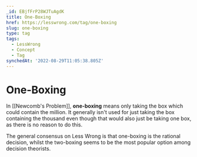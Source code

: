 ```yaml
---
_id: EBjfFrP28WJTuAgdK
title: One-Boxing
href: https://lesswrong.com/tag/one-boxing
slug: one-boxing
type: tag
tags:
  - LessWrong
  - Concept
  - Tag
synchedAt: '2022-08-29T11:05:38.805Z'
---
```

# One-Boxing

In [[Newcomb's Problem]], **one-boxing** means only taking the box which could contain the million. It generally isn't used for just taking the box containing the thousand even though that would also just be taking one box, as there is no reason to do this.

The general consensus on Less Wrong is that one-boxing is the rational decision, whilst the two-boxing seems to be the most popular option among decision theorists.